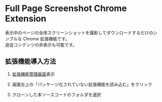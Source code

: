 # Full Page Screenshot Chrome Extension

表示中のページの全体スクリーンショットを撮影してダウンロードするだけのシンプルな Chrome 拡張機能です。  
追従コンテンツの非表示も可能です。

## 拡張機能導入方法

1. [拡張機能管理画面](chrome://extensions)表示

2. 画面左上の「パッケージ化されていない拡張機能を読み込む」をクリック

3. クローンした本ソースコードのフォルダを選択
